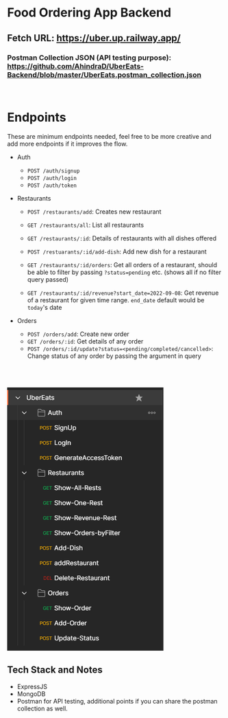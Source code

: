 # Food Ordering App Backend
## Fetch URL: https://uber.up.railway.app/
### Postman Collection JSON (API testing purpose): https://github.com/AhindraD/UberEats-Backend/blob/master/UberEats.postman_collection.json
  <br>

# Endpoints

These are minimum endpoints needed, feel free to be more creative and add more endpoints if it improves the flow.
- Auth
  - `POST /auth/signup`  
  - `POST /auth/login`
  - `POST /auth/token`
  
- Restaurants 
  - `POST /restaurants/add`: Creates new restaurant
  
  - `GET /restaurants/all`: List all restaurants
  
  - `GET /restaurants/:id`: Details of restaurants with all dishes offered
  
  - `POST /restuarants/:id/add-dish`: Add new dish for a restaurant
  
  - `GET /restaurants/:id/orders`: Get all orders of a restaurant, should be able to filter by passing `?status=pending` etc. (shows all if no filter query passed)
  
  - `GET /restaurants/:id/revenue?start_date=2022-09-08`: Get revenue of a restaurant for given time range. `end_date` default would be `today`'s date
  
- Orders
  - `POST /orders/add`: Create new order
  - `GET /orders/:id`: Get details of any order
  - `POST /orders/:id/update?status=<pending/completed/cancelled>`: Change status of any order by passing the argument in query

  <br>
  <br>
  <br>
![all requests](https://github.com/AhindraD/UberEats-Backend/blob/master/images/allRequests.PNG?raw=true)
## Tech Stack and Notes
- ExpressJS
- MongoDB
- Postman for API testing, additional points if you can share the postman collection as well.

